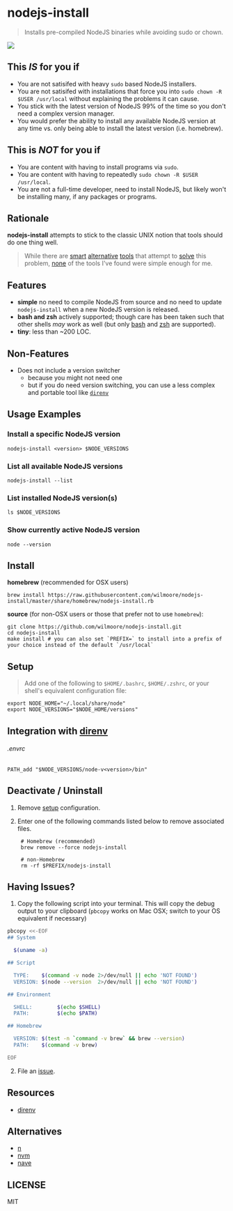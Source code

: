 # nodejs-install
> Installs pre-compiled NodeJS binaries while avoiding sudo or chown.

![](https://cldup.com/gwMh7Zzx2Z.png)


## This _IS_ for you if

-   You are not satisifed with heavy `sudo` based NodeJS installers.
-   You are not satisifed with installations that force you into `sudo chown -R $USER /usr/local` without explaining the problems it can cause.
-   You stick with the latest version of NodeJS 99% of the time so you don't need a complex version manager.
-   You would prefer the ability to install any available NodeJS version at any time vs. only being able to install the latest version (i.e. homebrew).


## This is _NOT_ for you if

-   You are content with having to install programs via `sudo`.
-   You are content with having to repeatedly `sudo chown -R $USER /usr/local`.
-   You are not a full-time developer, need to install NodeJS, but likely won't be installing many, if any packages or programs.


## Rationale

**nodejs-install** attempts to stick to the classic UNIX notion that tools should do one thing well.

>   While there are [smart][n] [alternative][nvm] [tools][nave] that attempt to [solve][30-second-install] this problem, [none][avn] of the tools I've found were simple enough for me.


## Features

-   **simple** no need to compile NodeJS from source and no need to update `nodejs-install` when a new NodeJS version is released.
-   **bash and zsh** actively supported; though care has been taken such that other shells _may_ work as well (but only [bash] and [zsh] are supported).
-   **tiny**: less than ~200 LOC.


## Non-Features

-   Does not include a version switcher
      * because you might not need one
      * but if you do need version switching, you can use a less complex and portable tool like [`direnv`][direnv]


## Usage Examples

### Install a specific NodeJS version

    nodejs-install <version> $NODE_VERSIONS

### List all available NodeJS versions

    nodejs-install --list

### List installed NodeJS version(s)

    ls $NODE_VERSIONS

### Show currently active NodeJS version

    node --version


## Install

**homebrew** (recommended for OSX users)

    brew install https://raw.githubusercontent.com/wilmoore/nodejs-install/master/share/homebrew/nodejs-install.rb

**source** (for non-OSX users or those that prefer not to use `homebrew`):

    git clone https://github.com/wilmoore/nodejs-install.git
    cd nodejs-install
    make install # you can also set `PREFIX=` to install into a prefix of your choice instead of the default `/usr/local`


## Setup

> Add one of the following to `$HOME/.bashrc`, `$HOME/.zshrc`, or your shell's equivalent configuration file:

    export NODE_HOME="~/.local/share/node"
    export NODE_VERSIONS="$NODE_HOME/versions"


## Integration with [direnv][direnv]

###### .envrc

    PATH_add "$NODE_VERSIONS/node-v<version>/bin"


## Deactivate / Uninstall

1. Remove [setup](https://github.com/wilmoore/nodejs-install#setup) configuration.

2. Enter one of the following commands listed below to remove associated files.

        # Homebrew (recommended)
        brew remove --force nodejs-install

        # non-Homebrew
        rm -rf $PREFIX/nodejs-install


## Having Issues?

1. Copy the following script into your terminal. This will copy the debug output to your clipboard (`pbcopy` works on Mac OSX; switch to your OS equivalent if necessary)

```sh
pbcopy <<-EOF
## System

  $(uname -a)

## Script

  TYPE:    $(command -v node 2>/dev/null || echo 'NOT FOUND')
  VERSION: $(node --version  2>/dev/null || echo 'NOT FOUND')

## Environment

  SHELL:        $(echo $SHELL)
  PATH:         $(echo $PATH)

## Homebrew

  VERSION: $(test -n `command -v brew` && brew --version)
  PATH:    $(command -v brew)

EOF
```

2. File an [issue](https://github.com/wilmoore/nodejs-install/issues?state=open).


## Resources

-   [direnv]


## Alternatives

-   [n]
-   [nvm]
-   [nave]


## LICENSE

  MIT



[30-second-install]: https://gist.github.com/isaacs/579814
[direnv]: http://direnv.net
[bash]: http://www.gnu.org/software/bash/
[nave]: https://github.com/isaacs/nave
[nvm]: https://github.com/creationix/nvm
[avn]: https://github.com/wbyoung/avn
[zsh]: http://www.zsh.org/
[n]: https://github.com/tj/n
